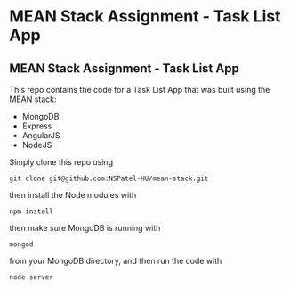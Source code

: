 # MEAN Stack Assignment - Task List App
<h2>MEAN Stack Assignment - Task List App</h2>

This repo contains the code for a Task List App that was built using the MEAN stack:

<ul>
<li>MongoDB</li>
<li>Express</li>
<li>AngularJS</li>
<li>NodeJS</li>
</ul>

Simply clone this repo using 

    git clone git@github.com:NSPatel-HU/mean-stack.git

then install the Node modules with

    npm install

then make sure MongoDB is running with

    mongod

from your MongoDB directory, and then run the code with 

    node server
